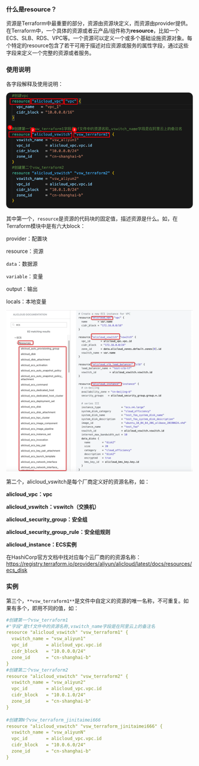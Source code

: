

### 什么是resource？

资源是Terraform中最重要的部分，资源由资源块定义，而资源由provider提供。在Terraform中，一个具体的资源或者云产品/组件称为**resource**，比如一个ECS、SLB、RDS、VPC等。一个资源可以定义一个或多个基础设施资源对象。每个特定的resource包含了若干可用于描述对应资源或服务的属性字段，通过这些字段来定义一个完整的资源或者服务。





### 使用说明

各字段解释及使用说明：

![1668150433844-c8685693-3256-4cc1-b344-8cc924206223](4.%E8%B5%84%E6%BA%90%20resource.assets/1668150433844-c8685693-3256-4cc1-b344-8cc924206223.png)

其中第一个，`resource`是资源的代码块的固定值，描述资源是什么。如，在Terraform模块中是有六大block：

provider：配置块

resource：资源

`data`：数据源

`variable`：变量

output：输出

locals：本地变量

![1668149320948-bda02946-1fa9-4e49-ae0a-8224590698ba](4.%E8%B5%84%E6%BA%90%20resource.assets/1668149320948-bda02946-1fa9-4e49-ae0a-8224590698ba-1745648520791.png)

第二个，alicloud_vswitch是每个厂商定义好的资源名称，如：

**alicloud_vpc：vpc**

**alicloud_vswitch：vswitch（交换机）**

**alicloud_security_group：安全组**

**alicloud_security_group_rule：安全组规则**

**alicloud_instance：ECS实例**



在HashiCorp官方文档中找对应每个云厂商的的资源名称：https://registry.terraform.io/providers/aliyun/alicloud/latest/docs/resources/ecs_disk





### 实例

第三个，`**vsw_terraform1**`是文件中自定义的资源的唯一名称，不可重复。如果有多个，即用不同的值，如：

```yaml
#创建第一个vsw_terraform1
#"字段"是tf文件中的资源名称,vswitch_name字段是在阿里云上的备注名
resource "alicloud_vswitch" "vsw_terraform1" {
  vswitch_name = "vsw_aliyun1"
  vpc_id       = alicloud_vpc.vpc.id
  cidr_block   = "10.0.0.0/24"
  zone_id      = "cn-shanghai-b"
}
#创建第二个vsw_terraform2
resource "alicloud_vswitch" "vsw_terraform2" {
  vswitch_name = "vsw_aliyun2"
  vpc_id       = alicloud_vpc.vpc.id
  cidr_block   = "10.0.1.0/24"
  zone_id      = "cn-shanghai-b"
}

#创建第N个vsw_terraform_jinitaimei666
resource "alicloud_vswitch" "vsw_terraform_jinitaimei666" {
  vswitch_name = "vsw_aliyunN"
  vpc_id       = alicloud_vpc.vpc.id
  cidr_block   = "10.0.6.0/24"
  zone_id      = "cn-shanghai-b"
}
```


